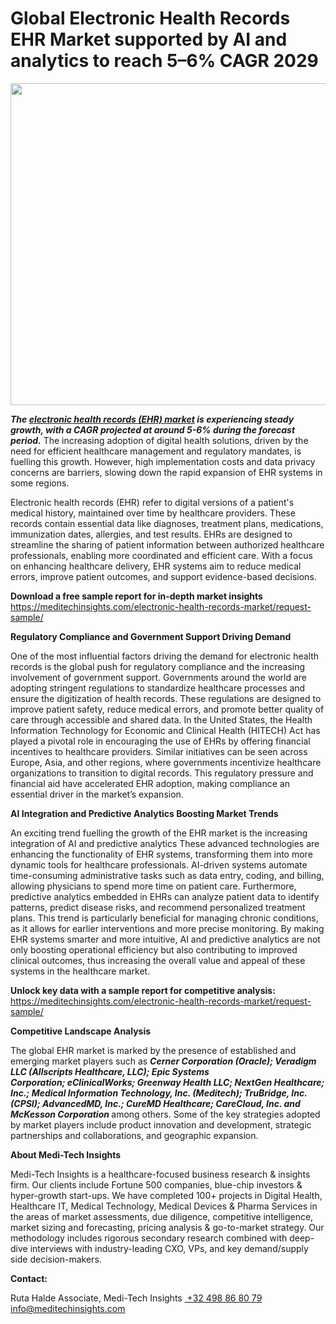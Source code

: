 <H1> Global Electronic Health Records EHR Market supported by AI and analytics to reach 5–6% CAGR 2029 </H1>
<img class="alignnone size-full wp-image-1869" src="http://dailyinvestorhub.com/wp-content/uploads/2025/06/Electronic-Health-Records-Market-1.png" alt="" width="886" height="515" />

<strong><em>The </em></strong><a href="https://meditechinsights.com/electronic-health-records-market/"><strong><em>electronic health records (EHR) market</em></strong></a><strong><em> is experiencing steady growth, with a CAGR projected at around 5-6% during the forecast period.</em></strong> The increasing adoption of digital health solutions, driven by the need for efficient healthcare management and regulatory mandates, is fuelling this growth. However, high implementation costs and data privacy concerns are barriers, slowing down the rapid expansion of EHR systems in some regions.

Electronic health records (EHR) refer to digital versions of a patient's medical history, maintained over time by healthcare providers. These records contain essential data like diagnoses, treatment plans, medications, immunization dates, allergies, and test results. EHRs are designed to streamline the sharing of patient information between authorized healthcare professionals, enabling more coordinated and efficient care. With a focus on enhancing healthcare delivery, EHR systems aim to reduce medical errors, improve patient outcomes, and support evidence-based decisions.

<strong>Download a free sample report for in-depth market insights
</strong><a href="https://meditechinsights.com/electronic-health-records-market/request-sample/">https://meditechinsights.com/electronic-health-records-market/request-sample/</a>

<strong>Regulatory Compliance and Government Support Driving Demand</strong>

One of the most influential factors driving the demand for electronic health records is the global push for regulatory compliance and the increasing involvement of government support. Governments around the world are adopting stringent regulations to standardize healthcare processes and ensure the digitization of health records. These regulations are designed to improve patient safety, reduce medical errors, and promote better quality of care through accessible and shared data. In the United States, the Health Information Technology for Economic and Clinical Health (HITECH) Act has played a pivotal role in encouraging the use of EHRs by offering financial incentives to healthcare providers. Similar initiatives can be seen across Europe, Asia, and other regions, where governments incentivize healthcare organizations to transition to digital records. This regulatory pressure and financial aid have accelerated EHR adoption, making compliance an essential driver in the market’s expansion.

<strong>AI Integration and Predictive Analytics Boosting Market Trends</strong>

An exciting trend fuelling the growth of the EHR market is the increasing integration of AI and predictive analytics These advanced technologies are enhancing the functionality of EHR systems, transforming them into more dynamic tools for healthcare professionals. AI-driven systems automate time-consuming administrative tasks such as data entry, coding, and billing, allowing physicians to spend more time on patient care. Furthermore, predictive analytics embedded in EHRs can analyze patient data to identify patterns, predict disease risks, and recommend personalized treatment plans. This trend is particularly beneficial for managing chronic conditions, as it allows for earlier interventions and more precise monitoring. By making EHR systems smarter and more intuitive, AI and predictive analytics are not only boosting operational efficiency but also contributing to improved clinical outcomes, thus increasing the overall value and appeal of these systems in the healthcare market.

<strong>Unlock key data with a sample report for competitive analysis:
</strong><a href="https://meditechinsights.com/electronic-health-records-market/request-sample/">https://meditechinsights.com/electronic-health-records-market/request-sample/</a>

<strong>Competitive Landscape Analysis</strong>

The global EHR market is marked by the presence of established and emerging market players such as <strong><em>Cerner Corporation (Oracle); Veradigm LLC (Allscripts Healthcare, LLC); Epic Systems Corporation; eClinicalWorks; Greenway Health LLC; NextGen Healthcare; Inc.; Medical Information Technology, Inc. (Meditech); TruBridge, Inc. (CPSI); AdvancedMD, Inc.; CureMD Healthcare; CareCloud, Inc. and McKesson Corporation </em></strong>among others. Some of the key strategies adopted by market players include product innovation and development, strategic partnerships and collaborations, and geographic expansion.

<strong>About Medi-Tech Insights</strong>

Medi-Tech Insights is a healthcare-focused business research &amp; insights firm. Our clients include Fortune 500 companies, blue-chip investors &amp; hyper-growth start-ups. We have completed 100+ projects in Digital Health, Healthcare IT, Medical Technology, Medical Devices &amp; Pharma Services in the areas of market assessments, due diligence, competitive intelligence, market sizing and forecasting, pricing analysis &amp; go-to-market strategy. Our methodology includes rigorous secondary research combined with deep-dive interviews with industry-leading CXO, VPs, and key demand/supply side decision-makers.

<strong>Contact:</strong>

Ruta Halde
Associate, Medi-Tech Insights
<u> +32 498 86 80 79
</u><a href="mailto:info@meditechinsights.com">info@meditechinsights.com</a>

